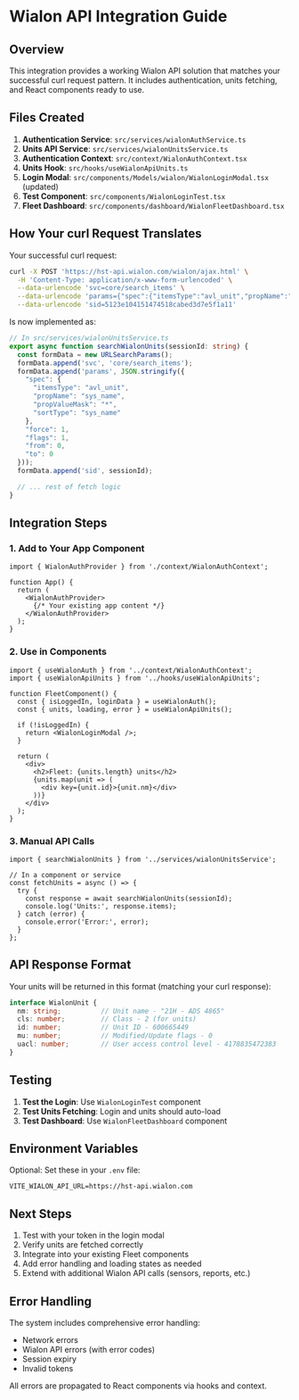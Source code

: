 # Wialon API Integration Guide

## Overview

This integration provides a working Wialon API solution that matches your successful curl request pattern. It includes authentication, units fetching, and React components ready to use.

## Files Created

1. **Authentication Service**: `src/services/wialonAuthService.ts`
2. **Units API Service**: `src/services/wialonUnitsService.ts`
3. **Authentication Context**: `src/context/WialonAuthContext.tsx`
4. **Units Hook**: `src/hooks/useWialonApiUnits.ts`
5. **Login Modal**: `src/components/Models/wialon/WialonLoginModal.tsx` (updated)
6. **Test Component**: `src/components/WialonLoginTest.tsx`
7. **Fleet Dashboard**: `src/components/dashboard/WialonFleetDashboard.tsx`

## How Your curl Request Translates

Your successful curl request:
```bash
curl -X POST 'https://hst-api.wialon.com/wialon/ajax.html' \
  -H 'Content-Type: application/x-www-form-urlencoded' \
  --data-urlencode 'svc=core/search_items' \
  --data-urlencode 'params={"spec":{"itemsType":"avl_unit","propName":"sys_name","propValueMask":"*","sortType":"sys_name"},"force":1,"flags":1,"from":0,"to":0}' \
  --data-urlencode 'sid=5123e104151474518cabed3d7e5f1a11'
```

Is now implemented as:
```typescript
// In src/services/wialonUnitsService.ts
export async function searchWialonUnits(sessionId: string) {
  const formData = new URLSearchParams();
  formData.append('svc', 'core/search_items');
  formData.append('params', JSON.stringify({
    "spec": {
      "itemsType": "avl_unit",
      "propName": "sys_name",
      "propValueMask": "*",
      "sortType": "sys_name"
    },
    "force": 1,
    "flags": 1,
    "from": 0,
    "to": 0
  }));
  formData.append('sid', sessionId);

  // ... rest of fetch logic
}
```

## Integration Steps

### 1. Add to Your App Component
```tsx
import { WialonAuthProvider } from './context/WialonAuthContext';

function App() {
  return (
    <WialonAuthProvider>
      {/* Your existing app content */}
    </WialonAuthProvider>
  );
}
```

### 2. Use in Components
```tsx
import { useWialonAuth } from '../context/WialonAuthContext';
import { useWialonApiUnits } from '../hooks/useWialonApiUnits';

function FleetComponent() {
  const { isLoggedIn, loginData } = useWialonAuth();
  const { units, loading, error } = useWialonApiUnits();

  if (!isLoggedIn) {
    return <WialonLoginModal />;
  }

  return (
    <div>
      <h2>Fleet: {units.length} units</h2>
      {units.map(unit => (
        <div key={unit.id}>{unit.nm}</div>
      ))}
    </div>
  );
}
```

### 3. Manual API Calls
```tsx
import { searchWialonUnits } from '../services/wialonUnitsService';

// In a component or service
const fetchUnits = async () => {
  try {
    const response = await searchWialonUnits(sessionId);
    console.log('Units:', response.items);
  } catch (error) {
    console.error('Error:', error);
  }
};
```

## API Response Format

Your units will be returned in this format (matching your curl response):
```typescript
interface WialonUnit {
  nm: string;          // Unit name - "21H - ADS 4865"
  cls: number;         // Class - 2 (for units)
  id: number;          // Unit ID - 600665449
  mu: number;          // Modified/Update flags - 0
  uacl: number;        // User access control level - 4178835472383
}
```

## Testing

1. **Test the Login**: Use `WialonLoginTest` component
2. **Test Units Fetching**: Login and units should auto-load
3. **Test Dashboard**: Use `WialonFleetDashboard` component

## Environment Variables

Optional: Set these in your `.env` file:
```
VITE_WIALON_API_URL=https://hst-api.wialon.com
```

## Next Steps

1. Test with your token in the login modal
2. Verify units are fetched correctly
3. Integrate into your existing Fleet components
4. Add error handling and loading states as needed
5. Extend with additional Wialon API calls (sensors, reports, etc.)

## Error Handling

The system includes comprehensive error handling:
- Network errors
- Wialon API errors (with error codes)
- Session expiry
- Invalid tokens

All errors are propagated to React components via hooks and context.
